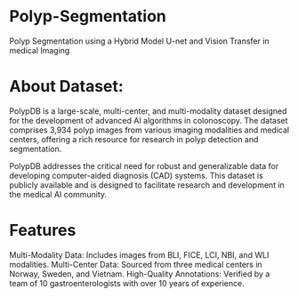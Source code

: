 # Polyp-Segmentation
Polyp Segmentation using a Hybrid Model U-net and Vision Transfer in medical Imaging  

# About Dataset: 
PolypDB is a large-scale, multi-center, and multi-modality dataset designed for the development of advanced AI algorithms in colonoscopy. The dataset comprises 3,934 polyp images from various imaging modalities and medical centers, offering a rich resource for research in polyp detection and segmentation.

PolypDB addresses the critical need for robust and generalizable data for developing computer-aided diagnosis (CAD) systems. This dataset is publicly available and is designed to facilitate research and development in the medical AI community.

# Features
Multi-Modality Data: Includes images from BLI, FICE, LCI, NBI, and WLI modalities.
Multi-Center Data: Sourced from three medical centers in Norway, Sweden, and Vietnam.
High-Quality Annotations: Verified by a team of 10 gastroenterologists with over 10 years of experience.
